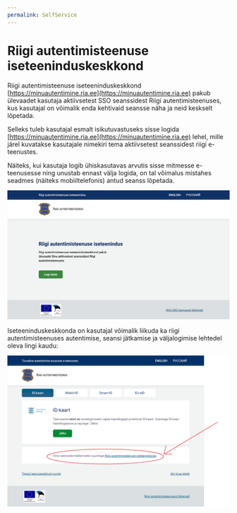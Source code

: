```yaml
---
permalink: SelfService
---
```


# Riigi autentimisteenuse iseteeninduskeskkond

Riigi autentimisteenuse iseteeninduskeskkond [https://minuautentimine.ria.ee](https://minuautentimine.ria.ee) pakub ülevaadet kasutaja aktiivsetest SSO seanssidest Riigi autentimisteenuses, kus kasutajal on võimalik enda kehtivaid seansse näha ja neid keskselt lõpetada.

Selleks tuleb kasutajal esmalt isikutuvastuseks sisse logida [https://minuautentimine.ria.ee](https://minuautentimine.ria.ee) lehel, mille järel kuvatakse kasutajale nimekiri tema aktiivsetest seanssidest riigi e-teenustes.

Näiteks, kui kasutaja logib ühiskasutavas arvutis sisse mitmesse e-teenusesse ning unustab ennast välja logida, on tal võimalus mistahes seadmes (näiteks mobiiltelefonis) antud seanss lõpetada.

<p style='text-align:left;'><img src='img/selfservice.png' style='width:700px'></p>

Iseteeninduskeskkonda on kasutajal võimalik liikuda ka riigi autentimisteenuses autentimise, seansi jätkamise ja väljalogimise lehtedel oleva lingi kaudu:

<p style='text-align:left;'><img src='img/selfservice_tara.png' style='width:700px'></p>
